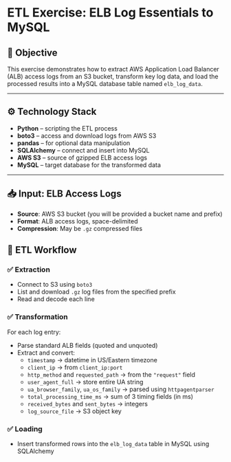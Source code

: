 # ETL Exercise: ELB Log Essentials to MySQL

## 📌 Objective

This exercise demonstrates how to extract AWS Application Load Balancer (ALB) access logs from an S3 bucket, transform key log data, and load the processed results into a MySQL database table named `elb_log_data`.

---

## ⚙️ Technology Stack

- **Python** – scripting the ETL process  
- **boto3** – access and download logs from AWS S3  
- **pandas** – for optional data manipulation  
- **SQLAlchemy** – connect and insert into MySQL  
- **AWS S3** – source of gzipped ELB access logs  
- **MySQL** – target database for the transformed data

---

## 📥 Input: ELB Access Logs

- **Source**: AWS S3 bucket (you will be provided a bucket name and prefix)
- **Format**: ALB access logs, space-delimited  
- **Compression**: May be `.gz` compressed files

## 🔄 ETL Workflow

### ✅ Extraction
- Connect to S3 using `boto3`
- List and download `.gz` log files from the specified prefix
- Read and decode each line

### ✅ Transformation
For each log entry:
- Parse standard ALB fields (quoted and unquoted)
- Extract and convert:
  - `timestamp` → datetime in US/Eastern timezone
  - `client_ip` → from `client_ip:port`
  - `http_method` and `requested_path` → from the `"request"` field
  - `user_agent_full` → store entire UA string
  - `ua_browser_family`, `ua_os_family` → parsed using `httpagentparser`
  - `total_processing_time_ms` → sum of 3 timing fields (in ms)
  - `received_bytes` and `sent_bytes` → integers
  - `log_source_file` → S3 object key

### ✅ Loading
- Insert transformed rows into the `elb_log_data` table in MySQL using SQLAlchemy
